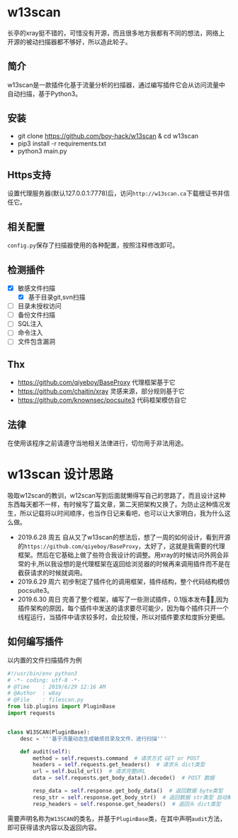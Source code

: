 # w13scan
长亭的xray挺不错的，可惜没有开源，而且很多地方我都有不同的想法，网络上开源的被动扫描器都不够好，所以造此轮子。

## 简介
w13scan是一款插件化基于流量分析的扫描器，通过编写插件它会从访问流量中自动扫描，基于Python3。

## 安装
- git clone https://github.com/boy-hack/w13scan & cd w13scan
- pip3 install -r requirements.txt
- python3 main.py

## Https支持
设置代理服务器(默认127.0.0.1:7778)后，访问`http://w13scan.ca`下载根证书并信任它。

## 相关配置
`config.py`保存了扫描器使用的各种配置，按照注释修改即可。

## 检测插件
- [x] 敏感文件扫描
    - [x] 基于目录git,svn扫描
- [ ] 目录未授权访问
- [ ] 备份文件扫描
- [ ] SQL注入
- [ ] 命令注入
- [ ] 文件包含漏洞

## Thx
- https://github.com/qiyeboy/BaseProxy  代理框架基于它
- https://github.com/chaitin/xray  灵感来源，部分规则基于它
- https://github.com/knownsec/pocsuite3  代码框架模仿自它

## 法律
在使用该程序之前请遵守当地相关法律进行，切勿用于非法用途。

# w13scan 设计思路
吸取w12scan的教训，w12scan写到后面就懒得写自己的思路了，而且设计这种东西每天都不一样，有时候写了篇文章，第二天把架构又换了。为防止这种情况发生，所以记载将以时间顺序，也当作日记来看吧，也可以让大家明白，我为什么这么做。

- 2019.6.28 周五  自从又了w13scan的想法后，想了一周的如何设计，看到开源的`https://github.com/qiyeboy/BaseProxy`，太好了，这就是我需要的代理框架。然后在它基础上做了些符合我设计的调整。用xray的时候访问外网会非常的卡,所以我设想的是代理框架在返回给浏览器的时候再来调用插件而不是在截获请求的时候就调用。
- 2019.6.29 周六  初步制定了插件化的调用框架，插件结构，整个代码结构模仿pocsuite3。
- 2019.6.30 周日  完善了整个框架，编写了一些测试插件，0.1版本发布🎉🎉,因为插件架构的原因，每个插件中发送的请求要尽可能少，因为每个插件只开一个线程运行，当插件中请求较多时，会比较慢，所以对插件要求粒度拆分更细。

## 如何编写插件
以内置的文件扫描插件为例
```python
#!/usr/bin/env python3
# -*- coding: utf-8 -*-
# @Time    : 2019/6/29 12:16 AM
# @Author  : w8ay
# @File    : filescan.py
from lib.plugins import PluginBase
import requests


class W13SCAN(PluginBase):
    desc = '''基于流量动态生成敏感目录及文件，进行扫描'''

    def audit(self):
        method = self.requests.command  # 请求方式 GET or POST
        headers = self.requests.get_headers()  # 请求头 dict类型
        url = self.build_url()  # 请求完整URL
        data = self.requests.get_body_data().decode()  # POST 数据

        resp_data = self.response.get_body_data()  # 返回数据 byte类型
        resp_str = self.response.get_body_str()  # 返回数据 str类型 自动解码
        resp_headers = self.response.get_headers()  # 返回头 dict类型

```
需要声明名称为`W13SCAN`的类名，并基于`PluginBase`类，在其中声明`audit`方法，即可获得请求内容以及返回内容。

